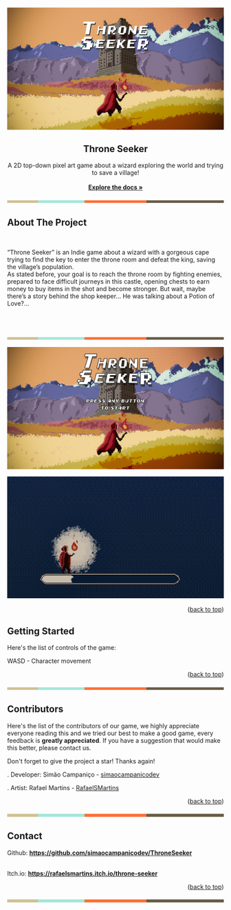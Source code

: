 <a id="readme-top"></a>
![Throne Seeker](splash.png)

<div align="center">
  <a href="">
  </a>

  <h2 align="center">Throne Seeker</h2>

  <p align="center">
    A 2D top-down pixel art game about a wizard exploring the world and trying to save a village!
    <br />
    <br />
    <a href="https://github.com/simaocampanicodev/ThroneSeeker"><strong>Explore the docs »</strong></a>
    <br />
  </p>
</div>

![Throne Seeker](tab.png)

## About The Project

<br />

“Throne Seeker” is an Indie game about a wizard with a gorgeous cape trying to find the key to enter the throne room and defeat the king, saving the village’s population.
<br />
As stated before, your goal is to reach the throne room by fighting enemies, prepared to face difficult journeys in this castle, opening chests to earn money to buy items in the shot and become stronger. But wait, maybe there’s a story behind the shop keeper… He was talking about a Potion of Love?...

<br />
<br />

![Throne Seeker](tab.png)

![ThroneSeeker Screenshot](mainmenu.png)

![ThroneSeeker Screenshot](loading.png)

<p align="right">(<a href="#readme-top">back to top</a>)</p>

## Getting Started

Here's the list of controls of the game:

WASD - Character movement

<p align="right">(<a href="#readme-top">back to top</a>)</p>

![Throne Seeker](tab.png)

## Contributors

Here's the list of the contributors of our game, we highly appreciate everyone reading this and we tried our best to make a good game, every feedback is **greatly appreciated**.
If you have a suggestion that would make this better, please contact us.

Don't forget to give the project a star! Thanks again!
<br />

. Developer: Simão Campaniço - [simaocampanicodev](https://github.com/simaocampanicodev)

. Artist: Rafael Martins - [RafaelSMartins](https://github.com/RafaelSMartins)

<p align="right">(<a href="#readme-top">back to top</a>)</p>

![Throne Seeker](tab.png)

## Contact

Github: <a href="https://github.com/simaocampanicodev/ThroneSeeker"><strong>https://github.com/simaocampanicodev/ThroneSeeker</strong></a>

<br />
Itch.io: <a href="https://rafaelsmartins.itch.io/throne-seeker"><strong>https://rafaelsmartins.itch.io/throne-seeker</strong></a>

<p align="right">(<a href="#readme-top">back to top</a>)</p>

![Throne Seeker](tab.png)
